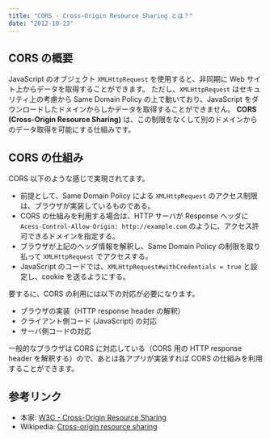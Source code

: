 ```yaml
---
title: "CORS - Cross-Origin Resource Sharing とは？"
date: "2012-10-23"
---
```


CORS の概要
----

JavaScript のオブジェクト `XMLHttpRequest` を使用すると、非同期に Web サイト上からデータを取得することができます。
ただし、`XMLHttpRequest` はセキュリティ上の考慮から Same Domain Policy の上で動いており、JavaScript をダウンロードしたドメインからしかデータを取得することができません。
**CORS (Cross-Origin Resource Sharing)** は、この制限をなくして別のドメインからのデータ取得を可能にする仕組みです。


CORS の仕組み
----

CORS 以下のような感じで実現されてます。

* 前提として、Same Domain Policy による `XMLHttpRequest` のアクセス制限は、ブラウザが実装しているものである。
* CORS の仕組みを利用する場合は、HTTP サーバが Response ヘッダに `Acess-Control-Allow-Origin: http://example.com` のように、アクセス許可できるドメインを指定する。
* ブラウザが上記のヘッダ情報を解釈し、Same Domain Policy の制限を取り払って `XMLHttpRequest` でアクセスする。
* JavaScript のコードでは、`XMLHttpRequest#withCredentials = true` と設定し、cookie を送るようにする。

要するに、CORS の利用には以下の対応が必要になります。

* ブラウザの実装（HTTP response header の解釈）
* クライアント側コード (JavaScript) の対応
* サーバ側コードの対応

一般的なブラウザは CORS に対応している（CORS 用の HTTP response header を解釈する）ので、あとは各アプリが実装すれば CORS の仕組みを利用することができます。

参考リンク
----

* 本家: [W3C - Cross-Origin Resource Sharing](http://www.w3.org/TR/access-control/)
* Wikipedia: [Cross-origin resource sharing](http://en.wikipedia.org/wiki/Cross-origin_resource_sharing)

